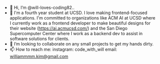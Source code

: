 - 👋 Hi, I’m @will-loves-coding82.. 
- 🌱 I'm a fourth year student at UCSD. I love making frontend-focused applications. I'm committed to organizations like ACM AI at UCSD where I currently work as a frontend developer to make beautiful  designs for their website (https://ai.acmucsd.com/) and the San Diego Supercomputer Center where I work as a backend dev to assist in software solutions for clients.
- 💞️ I’m looking to collaborate on any small projects to get my hands dirty. 
- 📫 How to reach me: instagram: code_with_will
                       email:  williammmm.kim@gmail.com

<!---
will-loves-coding82/will-loves-coding82 is a ✨ special ✨ repository because its `README.md` (this file) appears on your GitHub profile.
You can click the Preview link to take a look at your changes.
--->
